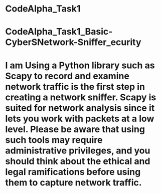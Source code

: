 # CodeAlpha_Task1
# CodeAlpha_Task1_Basic-CyberSNetwork-Sniffer_ecurity
# I am Using a Python library such as Scapy to record and examine network traffic is the first step in creating a network sniffer. Scapy is suited for network analysis since it lets you work with packets at a low level. Please be aware that using such tools may require administrative privileges, and you should think about the ethical and legal ramifications before using them to capture network traffic.
